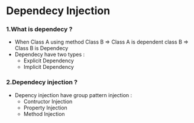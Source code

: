 # Dependecy Injection 
### 1.What is dependecy ? 
 - When Class A using method Class B => Class A is dependent class B => Class B is Dependecy  
 - Dependecy have two types : 
   - Explicit Dependency 
   - Implicit Dependency 
### 2.Dependecy injection ?
- Depency injection have group pattern injection : 
  - Contructor Injection
  - Property Injection
  - Method Injection